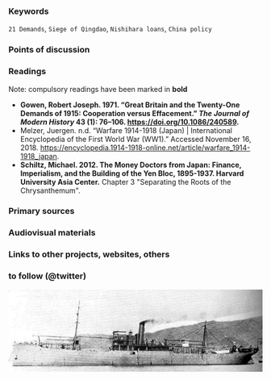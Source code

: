 ### Keywords
`21 Demands`, `Siege of Qingdao`, `Nishihara loans`, `China policy`

### Points of discussion


### Readings
Note: compulsory readings have been marked in **bold**

* **Gowen, Robert Joseph. 1971. “Great Britain and the Twenty-One Demands of 1915: Cooperation versus Effacement.” *The Journal of Modern History* 43 (1): 76–106. https://doi.org/10.1086/240589.**
* Melzer, Juergen. n.d. “Warfare 1914-1918 (Japan) | International Encyclopedia of the First World War (WW1).” Accessed November 16, 2018. https://encyclopedia.1914-1918-online.net/article/warfare_1914-1918_japan.
* **Schiltz, Michael. 2012. The Money Doctors from Japan: Finance, Imperialism, and the Building of the Yen Bloc, 1895-1937. Harvard University Asia Center.** Chapter 3 "Separating the Roots of the Chrysanthemum".


### Primary sources


### Audiovisual materials


### Links to other projects, websites, others


### to follow (@twitter)

![Japanese Seaplane Carrier Wakamiya](images/Wakamiya.jpg)
